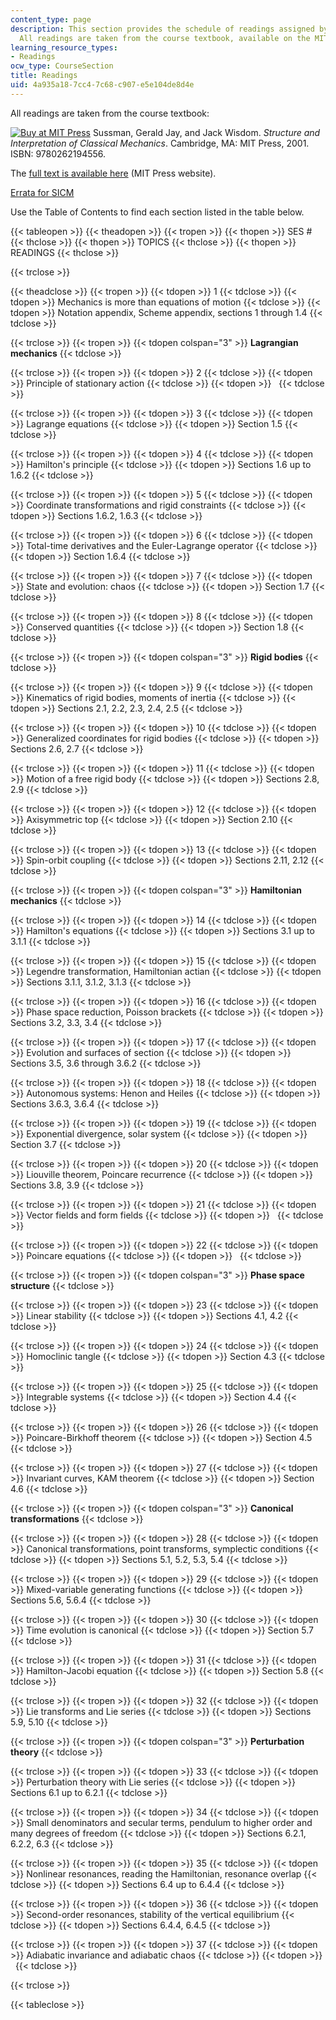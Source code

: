 ```yaml
---
content_type: page
description: This section provides the schedule of readings assigned by lecture topic.
  All readings are taken from the course textbook, available on the MIT Press website.
learning_resource_types:
- Readings
ocw_type: CourseSection
title: Readings
uid: 4a935a18-7cc4-7c68-c907-e5e104de8d4e
---
```


All readings are taken from the course textbook:

[![Buy at MIT Press](/images/mp_logo.gif)](https://mitpress.mit.edu/9780262194556) Sussman, Gerald Jay, and Jack Wisdom. _Structure and Interpretation of Classical Mechanics_. Cambridge, MA: MIT Press, 2001. ISBN: 9780262194556.

The [full text is available here](https://mitpress.mit.edu/books/structure-and-interpretation-classical-mechanics) (MIT Press website).

[Errata for SICM](http://groups.csail.mit.edu/mac/users/gjs/6946/errata.pdf)

Use the Table of Contents to find each section listed in the table below.

{{< tableopen >}}
{{< theadopen >}}
{{< tropen >}}
{{< thopen >}}
SES #
{{< thclose >}}
{{< thopen >}}
TOPICS
{{< thclose >}}
{{< thopen >}}
READINGS
{{< thclose >}}

{{< trclose >}}

{{< theadclose >}}
{{< tropen >}}
{{< tdopen >}}
1
{{< tdclose >}}
{{< tdopen >}}
Mechanics is more than equations of motion
{{< tdclose >}}
{{< tdopen >}}
Notation appendix, Scheme appendix, sections 1 through 1.4
{{< tdclose >}}

{{< trclose >}}
{{< tropen >}}
{{< tdopen colspan="3" >}}
**Lagrangian mechanics**
{{< tdclose >}}

{{< trclose >}}
{{< tropen >}}
{{< tdopen >}}
2
{{< tdclose >}}
{{< tdopen >}}
Principle of stationary action
{{< tdclose >}}
{{< tdopen >}}
 
{{< tdclose >}}

{{< trclose >}}
{{< tropen >}}
{{< tdopen >}}
3
{{< tdclose >}}
{{< tdopen >}}
Lagrange equations
{{< tdclose >}}
{{< tdopen >}}
Section 1.5
{{< tdclose >}}

{{< trclose >}}
{{< tropen >}}
{{< tdopen >}}
4
{{< tdclose >}}
{{< tdopen >}}
Hamilton's principle
{{< tdclose >}}
{{< tdopen >}}
Sections 1.6 up to 1.6.2
{{< tdclose >}}

{{< trclose >}}
{{< tropen >}}
{{< tdopen >}}
5
{{< tdclose >}}
{{< tdopen >}}
Coordinate transformations and rigid constraints
{{< tdclose >}}
{{< tdopen >}}
Sections 1.6.2, 1.6.3
{{< tdclose >}}

{{< trclose >}}
{{< tropen >}}
{{< tdopen >}}
6
{{< tdclose >}}
{{< tdopen >}}
Total-time derivatives and the Euler-Lagrange operator
{{< tdclose >}}
{{< tdopen >}}
Section 1.6.4
{{< tdclose >}}

{{< trclose >}}
{{< tropen >}}
{{< tdopen >}}
7
{{< tdclose >}}
{{< tdopen >}}
State and evolution: chaos
{{< tdclose >}}
{{< tdopen >}}
Section 1.7
{{< tdclose >}}

{{< trclose >}}
{{< tropen >}}
{{< tdopen >}}
8
{{< tdclose >}}
{{< tdopen >}}
Conserved quantities
{{< tdclose >}}
{{< tdopen >}}
Section 1.8
{{< tdclose >}}

{{< trclose >}}
{{< tropen >}}
{{< tdopen colspan="3" >}}
**Rigid bodies**
{{< tdclose >}}

{{< trclose >}}
{{< tropen >}}
{{< tdopen >}}
9
{{< tdclose >}}
{{< tdopen >}}
Kinematics of rigid bodies, moments of inertia
{{< tdclose >}}
{{< tdopen >}}
Sections 2.1, 2.2, 2.3, 2.4, 2.5
{{< tdclose >}}

{{< trclose >}}
{{< tropen >}}
{{< tdopen >}}
10
{{< tdclose >}}
{{< tdopen >}}
Generalized coordinates for rigid bodies
{{< tdclose >}}
{{< tdopen >}}
Sections 2.6, 2.7
{{< tdclose >}}

{{< trclose >}}
{{< tropen >}}
{{< tdopen >}}
11
{{< tdclose >}}
{{< tdopen >}}
Motion of a free rigid body
{{< tdclose >}}
{{< tdopen >}}
Sections 2.8, 2.9
{{< tdclose >}}

{{< trclose >}}
{{< tropen >}}
{{< tdopen >}}
12
{{< tdclose >}}
{{< tdopen >}}
Axisymmetric top
{{< tdclose >}}
{{< tdopen >}}
Section 2.10
{{< tdclose >}}

{{< trclose >}}
{{< tropen >}}
{{< tdopen >}}
13
{{< tdclose >}}
{{< tdopen >}}
Spin-orbit coupling
{{< tdclose >}}
{{< tdopen >}}
Sections 2.11, 2.12
{{< tdclose >}}

{{< trclose >}}
{{< tropen >}}
{{< tdopen colspan="3" >}}
**Hamiltonian mechanics**
{{< tdclose >}}

{{< trclose >}}
{{< tropen >}}
{{< tdopen >}}
14
{{< tdclose >}}
{{< tdopen >}}
Hamilton's equations
{{< tdclose >}}
{{< tdopen >}}
Sections 3.1 up to 3.1.1
{{< tdclose >}}

{{< trclose >}}
{{< tropen >}}
{{< tdopen >}}
15
{{< tdclose >}}
{{< tdopen >}}
Legendre transformation, Hamiltonian actian
{{< tdclose >}}
{{< tdopen >}}
Sections 3.1.1, 3.1.2, 3.1.3
{{< tdclose >}}

{{< trclose >}}
{{< tropen >}}
{{< tdopen >}}
16
{{< tdclose >}}
{{< tdopen >}}
Phase space reduction, Poisson brackets
{{< tdclose >}}
{{< tdopen >}}
Sections 3.2, 3.3, 3.4
{{< tdclose >}}

{{< trclose >}}
{{< tropen >}}
{{< tdopen >}}
17
{{< tdclose >}}
{{< tdopen >}}
Evolution and surfaces of section
{{< tdclose >}}
{{< tdopen >}}
Sections 3.5, 3.6 through 3.6.2
{{< tdclose >}}

{{< trclose >}}
{{< tropen >}}
{{< tdopen >}}
18
{{< tdclose >}}
{{< tdopen >}}
Autonomous systems: Henon and Heiles
{{< tdclose >}}
{{< tdopen >}}
Sections 3.6.3, 3.6.4
{{< tdclose >}}

{{< trclose >}}
{{< tropen >}}
{{< tdopen >}}
19
{{< tdclose >}}
{{< tdopen >}}
Exponential divergence, solar system
{{< tdclose >}}
{{< tdopen >}}
Section 3.7
{{< tdclose >}}

{{< trclose >}}
{{< tropen >}}
{{< tdopen >}}
20
{{< tdclose >}}
{{< tdopen >}}
Liouville theorem, Poincare recurrence
{{< tdclose >}}
{{< tdopen >}}
Sections 3.8, 3.9
{{< tdclose >}}

{{< trclose >}}
{{< tropen >}}
{{< tdopen >}}
21
{{< tdclose >}}
{{< tdopen >}}
Vector fields and form fields
{{< tdclose >}}
{{< tdopen >}}
 
{{< tdclose >}}

{{< trclose >}}
{{< tropen >}}
{{< tdopen >}}
22
{{< tdclose >}}
{{< tdopen >}}
Poincare equations
{{< tdclose >}}
{{< tdopen >}}
 
{{< tdclose >}}

{{< trclose >}}
{{< tropen >}}
{{< tdopen colspan="3" >}}
**Phase space structure**
{{< tdclose >}}

{{< trclose >}}
{{< tropen >}}
{{< tdopen >}}
23
{{< tdclose >}}
{{< tdopen >}}
Linear stability
{{< tdclose >}}
{{< tdopen >}}
Sections 4.1, 4.2
{{< tdclose >}}

{{< trclose >}}
{{< tropen >}}
{{< tdopen >}}
24
{{< tdclose >}}
{{< tdopen >}}
Homoclinic tangle
{{< tdclose >}}
{{< tdopen >}}
Section 4.3
{{< tdclose >}}

{{< trclose >}}
{{< tropen >}}
{{< tdopen >}}
25
{{< tdclose >}}
{{< tdopen >}}
Integrable systems
{{< tdclose >}}
{{< tdopen >}}
Section 4.4
{{< tdclose >}}

{{< trclose >}}
{{< tropen >}}
{{< tdopen >}}
26
{{< tdclose >}}
{{< tdopen >}}
Poincare-Birkhoff theorem
{{< tdclose >}}
{{< tdopen >}}
Section 4.5
{{< tdclose >}}

{{< trclose >}}
{{< tropen >}}
{{< tdopen >}}
27
{{< tdclose >}}
{{< tdopen >}}
Invariant curves, KAM theorem
{{< tdclose >}}
{{< tdopen >}}
Section 4.6
{{< tdclose >}}

{{< trclose >}}
{{< tropen >}}
{{< tdopen colspan="3" >}}
**Canonical transformations**
{{< tdclose >}}

{{< trclose >}}
{{< tropen >}}
{{< tdopen >}}
28
{{< tdclose >}}
{{< tdopen >}}
Canonical transformations, point transforms, symplectic conditions
{{< tdclose >}}
{{< tdopen >}}
Sections 5.1, 5.2, 5.3, 5.4
{{< tdclose >}}

{{< trclose >}}
{{< tropen >}}
{{< tdopen >}}
29
{{< tdclose >}}
{{< tdopen >}}
Mixed-variable generating functions
{{< tdclose >}}
{{< tdopen >}}
Sections 5.6, 5.6.4
{{< tdclose >}}

{{< trclose >}}
{{< tropen >}}
{{< tdopen >}}
30
{{< tdclose >}}
{{< tdopen >}}
Time evolution is canonical
{{< tdclose >}}
{{< tdopen >}}
Section 5.7
{{< tdclose >}}

{{< trclose >}}
{{< tropen >}}
{{< tdopen >}}
31
{{< tdclose >}}
{{< tdopen >}}
Hamilton-Jacobi equation
{{< tdclose >}}
{{< tdopen >}}
Section 5.8
{{< tdclose >}}

{{< trclose >}}
{{< tropen >}}
{{< tdopen >}}
32
{{< tdclose >}}
{{< tdopen >}}
Lie transforms and Lie series
{{< tdclose >}}
{{< tdopen >}}
Sections 5.9, 5.10
{{< tdclose >}}

{{< trclose >}}
{{< tropen >}}
{{< tdopen colspan="3" >}}
**Perturbation theory**
{{< tdclose >}}

{{< trclose >}}
{{< tropen >}}
{{< tdopen >}}
33
{{< tdclose >}}
{{< tdopen >}}
Perturbation theory with Lie series
{{< tdclose >}}
{{< tdopen >}}
Sections 6.1 up to 6.2.1
{{< tdclose >}}

{{< trclose >}}
{{< tropen >}}
{{< tdopen >}}
34
{{< tdclose >}}
{{< tdopen >}}
Small denominators and secular terms, pendulum to higher order and many degrees of freedom
{{< tdclose >}}
{{< tdopen >}}
Sections 6.2.1, 6.2.2, 6.3
{{< tdclose >}}

{{< trclose >}}
{{< tropen >}}
{{< tdopen >}}
35
{{< tdclose >}}
{{< tdopen >}}
Nonlinear resonances, reading the Hamiltonian, resonance overlap
{{< tdclose >}}
{{< tdopen >}}
Sections 6.4 up to 6.4.4
{{< tdclose >}}

{{< trclose >}}
{{< tropen >}}
{{< tdopen >}}
36
{{< tdclose >}}
{{< tdopen >}}
Second-order resonances, stability of the vertical equilibrium
{{< tdclose >}}
{{< tdopen >}}
Sections 6.4.4, 6.4.5
{{< tdclose >}}

{{< trclose >}}
{{< tropen >}}
{{< tdopen >}}
37
{{< tdclose >}}
{{< tdopen >}}
Adiabatic invariance and adiabatic chaos
{{< tdclose >}}
{{< tdopen >}}
 
{{< tdclose >}}

{{< trclose >}}

{{< tableclose >}}